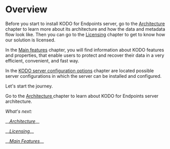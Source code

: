 # Overview

Before you start to install KODO for Endpoints server, go to the [Architecture](architecture.md) chapter to learn more about its architecture and how the data and metadata flow look like. Then you can go to the [Licensing](licensing.md) chapter to get to know how our solution is licensed.

In the [Main features](main-features.md) chapter, you will find information about KODO features and properties, that enable users to protect and recover their data in a very efficient, convenient, and fast way. 

In the [KODO server configuration options]() chapter are located possible server configurations in which the server can be installed and configured.

Let's start the journey. 

Go to the [Architecture ](architecture.md)chapter to learn about KODO for Endpoints server architecture.

_What's next:_

\_\_[_Architecture_](architecture.md)\_\_

\_\_[_Licensing_](licensing.md)\_\_

\_\_[_Main Features_](main-features.md)\_\_



